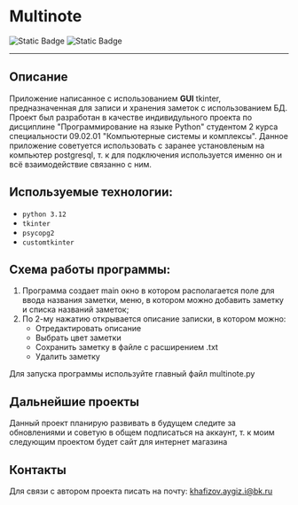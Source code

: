 # Multinote
![Static Badge](https://img.shields.io/badge/Python-3.12-green)
![Static Badge](https://img.shields.io/badge/tkinter-blue)

---
## Описание 

Приложение написанное с использованием **GUI** tkinter, предназначенная для записи и хранения заметок с использованием БД. 
Проект был разработан в качестве индивидульного проекта по дисциплине "Программирование на языке Python" студентом 2 курса специальности 09.02.01 "Компьютерные системы и комплексы".
Данное приложение советуется использовать с заранее установленым на компьютер postgresql, т. к для подключения используется именно он и всё взаимодействие связанно с ним. 

## Используемые технологии:
* `python 3.12`
* `tkinter`
* `psycopg2`
* `customtkinter`

## Схема работы программы:

1. Программа создает main окно в котором располагается поле для ввода названия заметки, меню, в котором можно добавить заметку и списка названий заметок;
2. По 2-му нажатию открывается описание записки, в котором можно:
   * Отредактировать описание
   * Выбрать цвет заметки
   * Сохранить заметку в файле с расширением .txt
   * Удалить заметку

Для запуска программы используйте главный файл multinote.py

## Дальнейшие проекты

Данный проект планирую развивать в будущем следите за обновлениями и советую в общем подписаться на аккаунт, т. к моим следующим проектом будет сайт для интернет магазина

## Контакты

Для связи с автором проекта писать на почту: khafizov.aygiz.i@bk.ru
